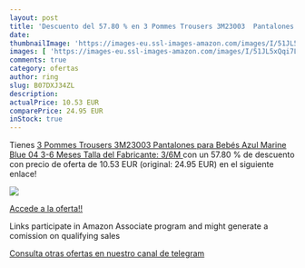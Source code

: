 ```yaml
---
layout: post
title: 'Descuento del 57.80 % en 3 Pommes Trousers 3M23003  Pantalones pa'
date: 
thumbnailImage: 'https://images-eu.ssl-images-amazon.com/images/I/51JL5xQqi7L._SL200_.jpg'
images: [ 'https://images-eu.ssl-images-amazon.com/images/I/51JL5xQqi7L._SL200_.jpg' ]
comments: true
category: ofertas
author: ring
slug: B07DXJ34ZL
description:
actualPrice: 10.53 EUR
comparePrice: 24.95 EUR
inStock: true
---
```


Tienes [3 Pommes Trousers 3M23003  Pantalones para Bebés  Azul  Marine Blue 04  3-6 Meses  Talla del Fabricante: 3/6M ](https://www.amazon.es/dp/B07DXJ34ZL/?tag=tolees-21) con un 57.80 % de descuento con precio de oferta de 10.53 EUR (original: 24.95 EUR) en el siguiente enlace!

[![](https://images-eu.ssl-images-amazon.com/images/I/51JL5xQqi7L._SL200_.jpg)](https://www.amazon.es/dp/B07DXJ34ZL/?tag=tolees-21)

[Accede a la oferta!!](https://www.amazon.es/dp/B07DXJ34ZL/?tag=tolees-21)

Links participate in Amazon Associate program and might generate a comission on qualifying sales

[Consulta otras ofertas en nuestro canal de telegram](https://t.me/s/ofertas25)
